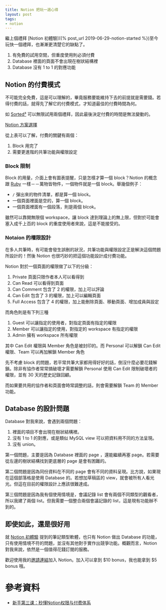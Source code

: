```yaml
---
title: Notion 把玩一週心得
layout: post
tags:
- notion
---
```


繼上個禮拜 [Notion 初體驗]({% post_url 2019-06-29-notion-started %})至今玩快一個禮拜，也漸漸更清楚它的缺點了。

1. 有免費的試用空間，但重度使用則必須付費
2. Database 裡面的頁面不會出現在樹狀結構裡
3. Database 沒有 1 to 1 的對應功能

## Notion 的付費模式

不可能完全免費，這是可以理解的，畢竟服務要能維持下去的前提就是需要錢。若得付費的話，就得先了解它的付費模式，才知道最佳的付費時間為何。

如 [Sorted³](https://staysorted.com/) 可以無限試用兩個禮拜，因此最後決定付費的時間是無法變動的。

[Notion 方案選擇](https://www.notion.so/11148f631d5b4071af9ffb0063d0ef63)

從上表可以了解，付費的關鍵有兩個：

1. Block 用完了
2. 需要更進階的共筆功能與權限設定

### Block 限制

Block 的用量，介面上會有圖表提醒，只是怎樣才算一個 block？Notion 的概念跟 [Ruby](https://www.notion.so/6c1b009e-919d-48a0-923c-4fc811602cb4) 一樣－－萬物皆物件，一個物件就是一個 block。舉幾個例子：

* `/` 彈出來的物件清單，都是算一個 block。
* 一個頁面裡面是空的，算一個 block。
* 一個頁面裡面有一個段落，則是兩個 blcok。

雖然可以靠開無限個 workspace，讓 block 達到理論上的無上限，但對於可能會塞入成千上百的 block 的重度使用者來說，這是不能接受的。

### Notaion 的權限設計

在多人共筆時，有可能會發生誤刪的狀況，共筆功能與權限設定正是解決這個問題所設計的！然後 Notion 也很巧妙的把這個功能設計成付費功能。

Notion 對於一個頁面的權限做了以下的分級：

1. Private 頁面只限作者本人可以看得到
2. Can Read 可以看得到頁面
3. Can Comment 包含了 2 的權限，加上可以評論
4. Can Edit 包含了 3 的權限，加上可以編輯頁面
5. Full Access 包含了 4 的權限，加上能刪除頁面、移動頁面、增加成員與設定

而角色則是有下列三種

1. Guest 可以讓指定的使用者，對指定頁面有指定的權限
2. Member 可以讓指定的使用，對指定的 workspace 有指定的權限
3. Admin 擁有 workspace 所有權限

其中 Can Edit 權限與 Member 角色是被封印的。而 Personal 可以解鎖 Can Edit 權限、Team 可以再加解鎖 Member 角色

先不考慮 block 的問題，若平常共筆大家都用得好好的話，倒沒什麼必要花錢解鎖。除非有協作者常常搞破壞才需要解鎖 Personal 使用 Can Edit 限制破壞者的權限，並有 30 天的歷史記錄回顧。

而如果要共用的協作者和頁面會時常調整的話，則會需要解鎖 Team 的 Member 功能。

## Database 的設計問題

Database 對我來說，會遇到兩個問題：

1. 裡面的項目不會出現在樹狀結構裡。
2. 沒有 1 to 1 的對應，或是類似 MySQL view 可以把資料用不同的方法呈現。
3. 沒有 union。

第一個問題，主要是因為 Database 裡面的 page ，還能繼續再塞 page。若需要從左邊的樹狀結構找到更底層的 page 是會有困難的。

第二個問題是因為同份資料在不同的 page 會有不同的資料呈現。比方說，如果現在這個部落格是使用 Database 的。若想加草稿區的 view，就會被所有人看光光。但這在目前的權限設計上應該很難達成。

第三個問題是因為我有個使用情境是，會議記錄 list 會有兩個不同類型的觀看者，所以我建了兩個 list。但我需要一個整合兩個會議記錄的 list，這是現有功能辦不到的。

## 即使如此，還是很好用

就 [Notion 初體驗](https://www.notion.so/dd0903ea-68b2-4854-9bfa-0b941c158909) 提到的筆記類型軟體，也只有 Notion 做出 Database 的功能，只有使用情境不符的問題，並沒有其他對手實作出競爭功能。概觀而言，Notion 對我來說，依然是一個值得花錢訂閱的服務。

歡迎使用我的[邀請連結](https://www.notion.so/?r=36767f1a722a41c5a970e0a533b6a564)加入 Notion。加入可以拿到 $10 bonus，我也能拿到 $5 bonus 哦。

# 參考資料

* [新手第三课：秒懂Notion权限与付费体系](https://zhuanlan.zhihu.com/p/65780461)
